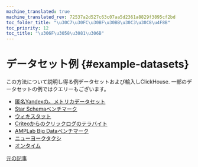 ```yaml
---
machine_translated: true
machine_translated_rev: 72537a2d527c63c07aa5d2361a8829f3895cf2bd
toc_folder_title: "\u30C7\u30FC\u30BF\u30BB\u30C3\u30C8\u4F8B"
toc_priority: 12
toc_title: "\u306F\u3058\u3081\u306B"
---
```


# データセット例 {#example-datasets}

この方法について説明し得る例データセットおよび輸入しClickHouse.
一部のデータセットの例ではクエリーもございます。

-   [匿名Yandexの。メトリカデータセット](metrica.md)
-   [Star Schemaベンチマーク](star-schema.md)
-   [ウィキスタット](wikistat.md)
-   [Criteoからのクリックログのテラバイト](criteo.md)
-   [AMPLab Big Dataベンチマーク](amplab-benchmark.md)
-   [ニューヨークタクシ](nyc-taxi.md)
-   [オンタイム](ontime.md)

[元の記事](https://clickhouse.tech/docs/en/getting_started/example_datasets) <!--hide-->
